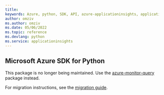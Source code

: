 ```yaml
---
title: 
keywords: Azure, python, SDK, API, azure-applicationinsights, applicationinsights
author: omziv
ms.author: omziv
ms.date: 05/06/2022
ms.topic: reference
ms.devlang: python
ms.service: applicationinsights
---
```

## Microsoft Azure SDK for Python

This package is no longer being maintained. Use the [azure-monitor-query](https://pypi.org/project/azure-monitor-query/) package instead.

For migration instructions, see the [migration guide](https://aka.ms/azsdk/python/migrate/ai-to-monitor-query).
